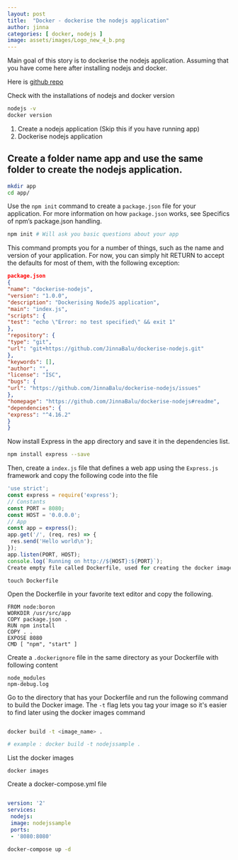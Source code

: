 ```yaml
---
layout: post
title:  "Docker - dockerise the nodejs application"
author: jinna
categories: [ docker, nodejs ]
image: assets/images/Logo_new_4_b.png
---
```


Main goal of this story is to dockerise the nodejs application. Assuming that you have come here after installing nodejs and docker.

Here is [github repo](https://github.com/JinnaBalu/dockerise-nodejs)

Check with the installations of nodejs and docker version

```bash
nodejs -v
docker version
```

1. Create a nodejs application (Skip this if you have running app)
2. Dockerise nodejs application

## Create a folder name app and use the same folder to create the nodejs application.

```bash
mkdir app
cd app/
```

Use the `npm init` command to create a `package.json` file for your application. For more information on how `package.json` works, see Specifics of npm’s package.json handling.

```bash
npm init # Will ask you basic questions about your app
```

This command prompts you for a number of things, such as the name and version of your application. For now, you can simply hit RETURN to accept the defaults for most of them, with the following exception:

```json
package.json
{
"name": "dockerise-nodejs",
"version": "1.0.0",
"description": "Dockerising NodeJS application",
"main": "index.js",
"scripts": {
"test": "echo \"Error: no test specified\" && exit 1"
},
"repository": {
"type": "git",
"url": "git+https://github.com/JinnaBalu/dockerise-nodejs.git"
},
"keywords": [],
"author": "",
"license": "ISC",
"bugs": {
"url": "https://github.com/JinnaBalu/dockerise-nodejs/issues"
},
"homepage": "https://github.com/JinnaBalu/dockerise-nodejs#readme",
"dependencies": {
"express": "^4.16.2"
}
}
```

Now install Express in the app directory and save it in the dependencies list.

```bash
npm install express --save
```

Then, create a `index.js` file that defines a web app using the `Express.js` framework and copy the following code into the file

```js
'use strict';
const express = require('express');
// Constants
const PORT = 8080;
const HOST = '0.0.0.0';
// App
const app = express();
app.get('/', (req, res) => {
 res.send('Hello world\n');
});
app.listen(PORT, HOST);
console.log(`Running on http://${HOST}:${PORT}`);
Create empty file called Dockerfile, used for creating the docker image
```

`touch Dockerfile`

Open the Dockerfile in your favorite text editor and copy the following.

```
FROM node:boron
WORKDIR /usr/src/app
COPY package.json .
RUN npm install
COPY . .
EXPOSE 8080
CMD [ "npm", "start" ]
```

Create a `.dockerignore` file in the same directory as your Dockerfile with following content

```
node_modules
npm-debug.log
```

Go to the directory that has your Dockerfile and run the following command to build the Docker image. The `-t` flag lets you tag your image so it's easier to find later using the docker images command

```bash

docker build -t <image_name> .

# example : docker build -t nodejssample .
```

List the docker images

`docker images`

Create a docker-compose.yml file

```yaml

version: '2'
services:
 nodejs:
 image: nodejssample
 ports:
 - '8080:8080'
```

```bash
docker-compose up -d
```